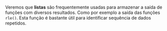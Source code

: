 Veremos que **listas** são frequentemente usadas para armazenar a saída de funções com diversos resultados. Como por exemplo a saída das funções `rle()`. Esta função é bastante útil para identificar sequência de dados repetidos.
